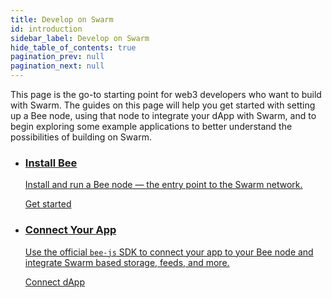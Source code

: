 ```yaml
---
title: Develop on Swarm
id: introduction
sidebar_label: Develop on Swarm
hide_table_of_contents: true
pagination_prev: null
pagination_next: null
---
```


<div class="hub-wrap">

  <div class="hub-hero">
    <div class="container">
      <p class="hub-sub">
        This page is the go-to starting point for web3 developers who want to build with Swarm. The guides on this page will help you get started with setting up a Bee node, using that node to integrate your dApp with Swarm, and to begin exploring some example applications to better understand the possibilities of building on Swarm.
      </p>
    </div>
  </div>

  <div class="container">
    <ul class="hub-grid">
      <li class="hub-card">
        <a class="hub-card__link" href="/docs/bee/installation/quick-start">
          <h3 class="hub-card__title">Install Bee</h3>
          <p class="hub-card__desc">
            Install and run a Bee node — the entry point to the Swarm network.
          </p>
          <span class="hub-card__cta">Get started</span>
        </a>
      </li>
      <li class="hub-card">
        <a class="hub-card__link" target="_blank" href="https://bee-js.ethswarm.org/docs/getting-started/#installation">
          <h3 class="hub-card__title">Connect Your App</h3>
          <p class="hub-card__desc">
            Use the official <code>bee-js</code> SDK to connect your app to your Bee node and integrate Swarm based storage, feeds, and more.
          </p>
          <span class="hub-card__cta">Connect dApp</span>
        </a>
      </li>
    </ul>
  </div>

</div>
